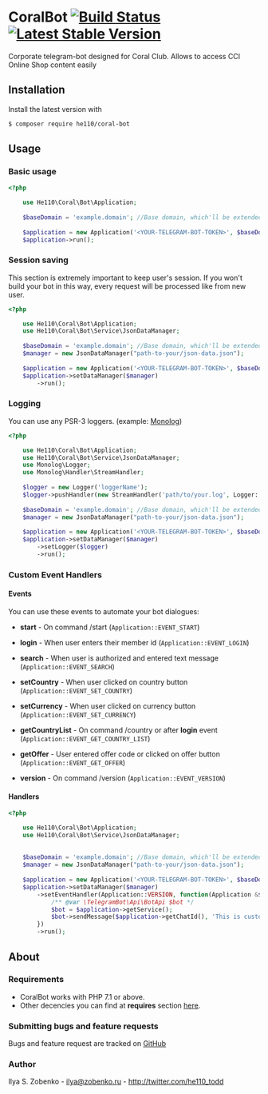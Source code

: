 # CoralBot [![Build Status](https://travis-ci.com/he110/coral-bot.svg?branch=master)](https://travis-ci.com/he110/coral-bot) [![Latest Stable Version](https://img.shields.io/packagist/v/he110/coral-bot.svg)](https://packagist.org/packages/he110/coral-bot)


Corporate telegram-bot designed for Coral Club. Allows to access CCI Online Shop content easily

## Installation

Install the latest version with

```bash
$ composer require he110/coral-bot
```

## Usage

### Basic usage

```php
<?php

    use He110\Coral\Bot\Application;
   
    $baseDomain = 'example.domain'; //Base domain, which'll be extended with country code ( us.example.domain ) 
    
    $application = new Application('<YOUR-TELEGRAM-BOT-TOKEN>', $baseDomain);
    $application->run();

```

### Session saving

This section is extremely important to keep user's session. If you won't build your bot in this way, every request
will be processed like from new user.

```php
<?php

    use He110\Coral\Bot\Application;
    use He110\Coral\Bot\Service\JsonDataManager;
   
    $baseDomain = 'example.domain'; //Base domain, which'll be extended with country code ( us.example.domain ) 
    $manager = new JsonDataManager("path-to-your/json-data.json");
    
    $application = new Application('<YOUR-TELEGRAM-BOT-TOKEN>', $baseDomain);
    $application->setDataManager($manager)
        ->run();

```

### Logging

You can use any PSR-3 loggers. (example: [Monolog](https://packagist.org/packages/monolog/monolog))

```php
<?php

    use He110\Coral\Bot\Application;
    use He110\Coral\Bot\Service\JsonDataManager;
    use Monolog\Logger;
    use Monolog\Handler\StreamHandler;
   
    $logger = new Logger('loggerName');
    $logger->pushHandler(new StreamHandler('path/to/your.log', Logger::DEBUG));
    
    $baseDomain = 'example.domain'; //Base domain, which'll be extended with country code ( us.example.domain ) 
    $manager = new JsonDataManager("path-to-your/json-data.json");
    
    $application = new Application('<YOUR-TELEGRAM-BOT-TOKEN>', $baseDomain);
    $application->setDataManager($manager)
        ->setLogger($logger)
        ->run();

```

### Custom Event Handlers

#### Events

You can use these events to automate your bot dialogues:

* **start** - On command /start (`Application::EVENT_START`)

* **login** - When user enters their member id (`Application::EVENT_LOGIN`)

* **search** - When user is authorized and entered text message (`Application::EVENT_SEARCH`)

* **setCountry** - When user clicked on country button (`Application::EVENT_SET_COUNTRY`)

* **setCurrency** - When user clicked on currency button (`Application::EVENT_SET_CURRENCY`)

* **getCountryList** - On command /country or after **login** event (`Application::EVENT_GET_COUNTRY_LIST`)

* **getOffer** - User entered offer code or clicked on offer button (`Application::EVENT_GET_OFFER`)

* **version** - On command /version (`Application::EVENT_VERSION`)

#### Handlers

```php
<?php

    use He110\Coral\Bot\Application;
    use He110\Coral\Bot\Service\JsonDataManager;
   
    
    $baseDomain = 'example.domain'; //Base domain, which'll be extended with country code ( us.example.domain ) 
    $manager = new JsonDataManager("path-to-your/json-data.json");
    
    $application = new Application('<YOUR-TELEGRAM-BOT-TOKEN>', $baseDomain);
    $application->setDataManager($manager)
        ->setEventHandler(Application::VERSION, function(Application &$application) {
            /** @var \TelegramBot\Api\BotApi $bot */
            $bot = $application->getService();  
            $bot->sendMessage($application->getChatId(), 'This is custom event handler');
        })
        ->run();
```

## About

### Requirements

- CoralBot works with PHP 7.1 or above.
- Other decencies you can find at **requires** section [here](https://packagist.org/packages/he110/coral-bot).

### Submitting bugs and feature requests

Bugs and feature request are tracked on [GitHub](https://github.com/he110/coral-bot/issues)

### Author

Ilya S. Zobenko - <ilya@zobenko.ru> - <http://twitter.com/he110_todd>
